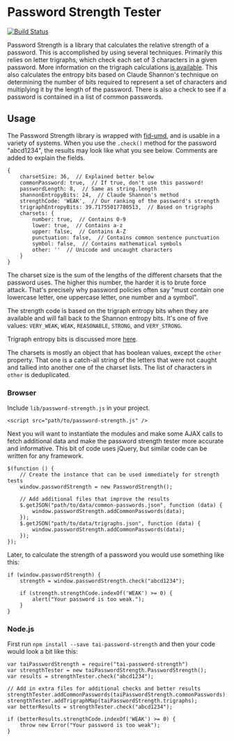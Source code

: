 Password Strength Tester
========================

[![Build Status](https://travis-ci.org/tests-always-included/password-strength.svg?branch=master)](https://travis-ci.org/tests-always-included/password-strength)

Password Strength is a library that calculates the relative strength of a password.  This is accomplished by using several techniques.  Primarily this relies on letter trigraphs, which check each set of 3 characters in a given password.  More information on the trigraph calculations [is available](data/README.md).  This also calculates the entropy bits based on Claude Shannon's technique on determining the number of bits required to represent a set of characters and multiplying it by the length of the password.  There is also a check to see if a password is contained in a list of common passwords.


Usage
-----

The Password Strength library is wrapped with [fid-umd], and is usable in a variety of systems.  When you use the `.check()` method for the password "abcd1234", the results may look like what you see below.  Comments are added to explain the fields.

    {
        charsetSize: 36,  // Explained better below
        commonPassword: true,  // If true, don't use this password!
        passwordLength: 8,  // Same as string.length
        shannonEntropyBits: 24,  // Claude Shannon's method
        strengthCode: 'WEAK',  // Our ranking of the password's strength
        trigraphEntropyBits: 39.71755017780513,  // Based on trigraphs
        charsets: {
            number: true,  // Contains 0-9
            lower: true,  // Contains a-z
            upper: false,  // Contains A-Z
            punctuation: false,  // Contains common sentence punctuation
            symbol: false,  // Contains mathematical symbols
            other: ''  // Unicode and uncaught characters
        }
    }

The charset size is the sum of the lengths of the different charsets that the password uses.  The higher this number, the harder it is to brute force attack.  That's precisely why password policies often say "must contain one lowercase letter, one uppercase letter, one number and a symbol".

The strength code is based on the trigraph entropy bits when they are available and will fall back to the Shannon entropy bits.  It's one of five values:  `VERY_WEAK`, `WEAK`, `REASONABLE`, `STRONG`, and `VERY_STRONG`.

Trigraph entropy bits is discussed more [here](data/README.md).

The charsets is mostly an object that has boolean values, except the `other` property.  That one is a catch-all string of the letters that were not caught and tallied into another one of the charset lists.  The list of characters in `other` is deduplicated.


### Browser

Include `lib/password-strength.js` in your project.

    <script src="path/to/password-strength.js" />

Next you will want to instantiate the modules and make some AJAX calls to fetch additional data and make the password strength tester more accurate and informative.  This bit of code uses jQuery, but similar code can be written for any framework.

    $(function () {
        // Create the instance that can be used immediately for strength tests
        window.passwordStrength = new PasswordStrength();
        
        // Add additional files that improve the results
        $.getJSON("path/to/data/common-passwords.json", function (data) {
            window.passwordStrength.addCommonPasswords(data);
        });
        $.getJSON("path/to/data/trigraphs.json", function (data) {
            window.passwordStrength.addCommonPasswords(data);
        });
    });
    
Later, to calculate the strength of a password you would use something like this:

    if (window.passwordStrength) {
        strength = window.passwordStrength.check("abcd1234");
        
        if (strength.strengthCode.indexOf('WEAK') >= 0) {
            alert("Your password is too weak.");
        }
    }
    

### Node.js

First run `npm install --save tai-password-strength` and then your code would look a bit like this:

    var taiPasswordStrength = require("tai-password-strength")
    var strengthTester = new taiPasswordStrength.PasswordStrength();
    var results = strengthTester.check("abcd1234");
    
    // Add in extra files for additional checks and better results
    strengthTester.addCommonPasswords(taiPasswordStrength.commonPasswords);
    strengthTester.addTrigraphMap(taiPasswordStrength.trigraphs);
    var betterResults = strengthTester.check("abcd1234");
    
    if (betterResults.strengthCode.indexOf('WEAK') >= 0) {
        throw new Error("Your password is too weak");
    }


[fid-umd]: https://github.com/fidian/fid-umd